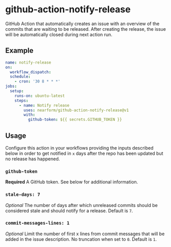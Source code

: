 # github-action-notify-release

GitHub Action that automatically creates an issue with an overview of the commits that are waiting to be released. After creating the release, the issue will be automatically closed during next action run.

## Example

```yaml
name: notify-release
on:
  workflow_dispatch:
  schedule:
    - cron: '30 8 * * *'
jobs:
  setup:
    runs-on: ubuntu-latest
    steps:
      - name: Notify release
        uses: nearform/github-action-notify-release@v1
        with:
          github-token: ${{ secrets.GITHUB_TOKEN }}
```

## Usage

Configure this action in your workflows providing the inputs described below in order to get notified in `x` days after the repo has been updated but no release has happened.

### `github-token`
**Required** A GitHub token. See below for additional information.

### `stale-days: 7`
_Optional_ The number of days after which unreleased commits should be considered stale and should notify for a release. Default is `7`.

### `commit-messages-lines: 1`
_Optional_ Limit the number of first x lines from commit messages that will be added in the issue description. No truncation when set to `0`. Default is `1`.
